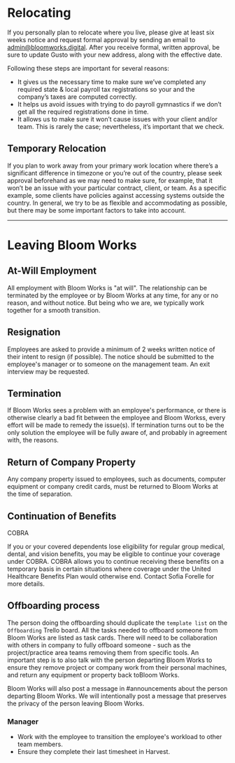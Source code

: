 # Relocating
If you personally plan to relocate where you live, please give at least six weeks notice and request formal approval by sending an email to admin@bloomworks.digital. After you receive formal,
written approval, be sure to update Gusto with your new address, along with the effective date.

Following these steps are important for several reasons:
- It gives us the necessary time to make sure we’ve completed any required state & local payroll tax registrations so your and the company’s taxes are computed correctly.
- It helps us avoid issues with trying to do payroll gymnastics if we don’t get all the required registrations done in time.
-  It allows us to make sure it won’t cause issues with your client and/or team. This is rarely the case; nevertheless, it’s important that we check.

## Temporary Relocation
If you plan to work away from your primary work location where there’s a significant difference in timezone or you’re out of the country, please seek approval beforehand as we may need to
make sure, for example, that it won’t be an issue with your particular contract, client, or team. As a specific example, some clients have policies against accessing systems outside the country.
In general, we try to be as flexible and accommodating as possible, but there may be some important factors to take into account.


___


# Leaving Bloom Works

## At-Will Employment

All employment with Bloom Works is "at will". The relationship can be terminated by the employee or by Bloom Works at any time, for any or no reason, and without notice. But being who we are, we typically work together for a smooth transition.

## Resignation

Employees are asked to provide a minimum of 2 weeks written notice of their intent to resign (if possible). The notice should be submitted to the employee's manager or to someone on the management team. An exit interview may be requested.

## Termination

If Bloom Works sees a problem with an employee's performance, or there is otherwise clearly a bad fit between the employee and Bloom Workss, every effort will be made to remedy the issue(s). If termination turns out to be the only solution the employee will be fully aware of, and probably in agreement with, the reasons.

## Return of Company Property

Any company property issued to employees, such as documents, computer equipment or company credit cards, must be returned to Bloom Works at the time of separation.

## Continuation of Benefits

COBRA

If you or your covered dependents lose eligibility for regular group medical, dental, and vision benefits, you may be eligible to continue your coverage under COBRA. COBRA allows you to continue receiving these benefits on a temporary basis in certain situations where coverage under the United Healthcare Benefits Plan would otherwise end. Contact Sofia Forelle for more details.

## Offboarding process

The person doing the offboarding should duplicate the `template list` on the `Offboarding` Trello board. All the tasks needed to offboard someone from Bloom Works are listed as task cards. There will need to be collaboration with others in company to fully offboard someone - such as the project/practice area teams removing them from specific tools. An important step is to also talk with the person departing Bloom Works to ensure they remove project or company work from their personal machines, and return any equipment or property back toBloom Works.

Bloom Works will also post a message in #announcements about the person departing Bloom Works. We will intentionally post a message that preserves the privacy of the person leaving Bloom Works.

### Manager

- Work with the employee to transition the employee's workload to other team members.
- Ensure they complete their last timesheet in Harvest.
